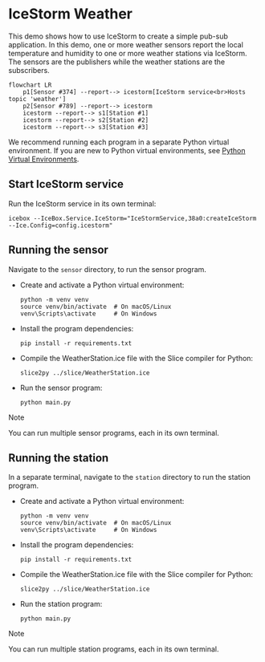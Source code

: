 # IceStorm Weather

This demo shows how to use IceStorm to create a simple pub-sub application. In this demo, one or more weather sensors
report the local temperature and humidity to one or more weather stations via IceStorm. The sensors are the publishers
while the weather stations are the subscribers.

```mermaid
flowchart LR
    p1[Sensor #374] --report--> icestorm[IceStorm service<br>Hosts topic 'weather']
    p2[Sensor #789] --report--> icestorm
    icestorm --report--> s1[Station #1]
    icestorm --report--> s2[Station #2]
    icestorm --report--> s3[Station #3]
```

We recommend running each program in a separate Python virtual environment. If you are new to Python virtual
environments, see [Python Virtual Environments].

## Start IceStorm service

Run the IceStorm service in its own terminal:

```shell
icebox --IceBox.Service.IceStorm="IceStormService,38a0:createIceStorm --Ice.Config=config.icestorm"
```

## Running the sensor

Navigate to the `sensor` directory, to run the sensor program.

- Create and activate a Python virtual environment:

    ```shell
    python -m venv venv
    source venv/bin/activate  # On macOS/Linux
    venv\Scripts\activate     # On Windows
    ```

- Install the program dependencies:

    ```shell
    pip install -r requirements.txt
    ```

- Compile the WeatherStation.ice file with the Slice compiler for Python:

    ```shell
    slice2py ../slice/WeatherStation.ice
    ```

- Run the sensor program:

    ```shell
    python main.py
    ```

>[!NOTE]
> You can run multiple sensor programs, each in its own terminal.

## Running the station

In a separate terminal, navigate to the `station` directory to run the station program.

- Create and activate a Python virtual environment:

    ```shell
    python -m venv venv
    source venv/bin/activate  # On macOS/Linux
    venv\Scripts\activate     # On Windows
    ```

- Install the program dependencies:

    ```shell
    pip install -r requirements.txt
    ```

- Compile the WeatherStation.ice file with the Slice compiler for Python:

    ```shell
    slice2py ../slice/WeatherStation.ice
    ```

- Run the station program:

    ```shell
    python main.py
    ```

>[!NOTE]
> You can run multiple station programs, each in its own terminal.

[Python Virtual Environments]: https://docs.python.org/3/tutorial/venv.html
